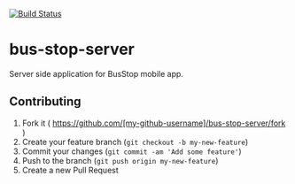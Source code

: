 [![Build Status](https://semaphoreci.com/api/v1/projects/eee79177-df18-4b64-9bc4-e1f1939ecbe0/548061/badge.svg)](https://semaphoreci.com/landry/bus-stop-server)

# bus-stop-server
Server side application for BusStop mobile app.

## Contributing

1. Fork it ( https://github.com/[my-github-username]/bus-stop-server/fork )
2. Create your feature branch (`git checkout -b my-new-feature`)
3. Commit your changes (`git commit -am 'Add some feature'`)
4. Push to the branch (`git push origin my-new-feature`)
5. Create a new Pull Request
